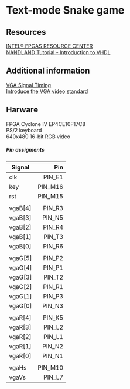 # Text-mode Snake game

## Resources

[INTEL&reg; FPGAS RESOURCE CENTER](https://www.intel.com/content/www/us/en/products/programmable/fpga/new-to-fpgas/resource-center/getting-started.html)  
[NANDLAND Tutorial - Introduction to VHDL](https://www.nandland.com/vhdl/tutorials/tutorial-introduction-to-vhdl-for-beginners.html)  

## Additional information

[VGA Signal Timing](http://tinyvga.com/vga-timing)  
[Introduce the VGA video standard](http://www.eng.ucy.ac.cy/theocharides/Courses/ECE664/VGA.pdf)

## Harware 
FPGA Cyclone IV EP4CE10F17C8  
PS/2 keyboard   
640x480 16-bit RGB video   


##### Pin assigments

| Signal   |      Pin      |
|----------|--------------:|
| clk | PIN_E1 |  
| key | PIN_M16 |  
| rst | PIN_M15 |
| | |
| vgaB[4] | PIN_R3 |  
| vgaB[3] | PIN_N5 |  
| vgaB[2] | PIN_R4 |  
| vgaB[1] | PIN_T3 |  
| vgaB[0] | PIN_R6 |  
| | |
| vgaG[5] | PIN_P2 |  
| vgaG[4] | PIN_P1 |  
| vgaG[3] | PIN_T2 |  
| vgaG[2] | PIN_R1 |  
| vgaG[1] | PIN_P3 |  
| vgaG[0] | PIN_N3 |  
|         |        |
| vgaR[4] | PIN_K5 |  
| vgaR[3] | PIN_L2 |  
| vgaR[2] | PIN_L1 |  
| vgaR[1] | PIN_N2 |  
| vgaR[0] | PIN_N1 |  
| | |
| vgaHs | PIN_M10 |  
| vgaVs | PIN_L7 |  

